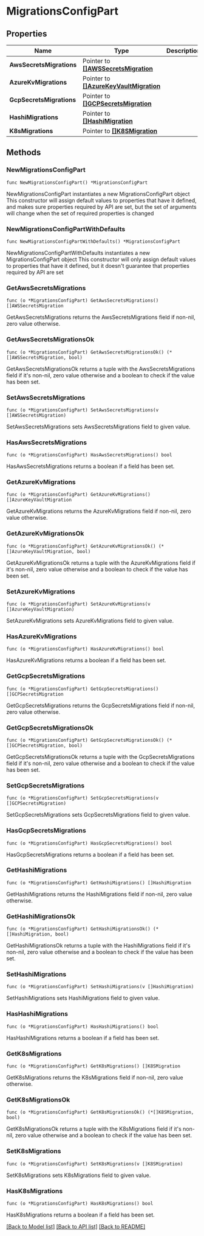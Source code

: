 # MigrationsConfigPart

## Properties

Name | Type | Description | Notes
------------ | ------------- | ------------- | -------------
**AwsSecretsMigrations** | Pointer to [**[]AWSSecretsMigration**](AWSSecretsMigration.md) |  | [optional] 
**AzureKvMigrations** | Pointer to [**[]AzureKeyVaultMigration**](AzureKeyVaultMigration.md) |  | [optional] 
**GcpSecretsMigrations** | Pointer to [**[]GCPSecretsMigration**](GCPSecretsMigration.md) |  | [optional] 
**HashiMigrations** | Pointer to [**[]HashiMigration**](HashiMigration.md) |  | [optional] 
**K8sMigrations** | Pointer to [**[]K8SMigration**](K8SMigration.md) |  | [optional] 

## Methods

### NewMigrationsConfigPart

`func NewMigrationsConfigPart() *MigrationsConfigPart`

NewMigrationsConfigPart instantiates a new MigrationsConfigPart object
This constructor will assign default values to properties that have it defined,
and makes sure properties required by API are set, but the set of arguments
will change when the set of required properties is changed

### NewMigrationsConfigPartWithDefaults

`func NewMigrationsConfigPartWithDefaults() *MigrationsConfigPart`

NewMigrationsConfigPartWithDefaults instantiates a new MigrationsConfigPart object
This constructor will only assign default values to properties that have it defined,
but it doesn't guarantee that properties required by API are set

### GetAwsSecretsMigrations

`func (o *MigrationsConfigPart) GetAwsSecretsMigrations() []AWSSecretsMigration`

GetAwsSecretsMigrations returns the AwsSecretsMigrations field if non-nil, zero value otherwise.

### GetAwsSecretsMigrationsOk

`func (o *MigrationsConfigPart) GetAwsSecretsMigrationsOk() (*[]AWSSecretsMigration, bool)`

GetAwsSecretsMigrationsOk returns a tuple with the AwsSecretsMigrations field if it's non-nil, zero value otherwise
and a boolean to check if the value has been set.

### SetAwsSecretsMigrations

`func (o *MigrationsConfigPart) SetAwsSecretsMigrations(v []AWSSecretsMigration)`

SetAwsSecretsMigrations sets AwsSecretsMigrations field to given value.

### HasAwsSecretsMigrations

`func (o *MigrationsConfigPart) HasAwsSecretsMigrations() bool`

HasAwsSecretsMigrations returns a boolean if a field has been set.

### GetAzureKvMigrations

`func (o *MigrationsConfigPart) GetAzureKvMigrations() []AzureKeyVaultMigration`

GetAzureKvMigrations returns the AzureKvMigrations field if non-nil, zero value otherwise.

### GetAzureKvMigrationsOk

`func (o *MigrationsConfigPart) GetAzureKvMigrationsOk() (*[]AzureKeyVaultMigration, bool)`

GetAzureKvMigrationsOk returns a tuple with the AzureKvMigrations field if it's non-nil, zero value otherwise
and a boolean to check if the value has been set.

### SetAzureKvMigrations

`func (o *MigrationsConfigPart) SetAzureKvMigrations(v []AzureKeyVaultMigration)`

SetAzureKvMigrations sets AzureKvMigrations field to given value.

### HasAzureKvMigrations

`func (o *MigrationsConfigPart) HasAzureKvMigrations() bool`

HasAzureKvMigrations returns a boolean if a field has been set.

### GetGcpSecretsMigrations

`func (o *MigrationsConfigPart) GetGcpSecretsMigrations() []GCPSecretsMigration`

GetGcpSecretsMigrations returns the GcpSecretsMigrations field if non-nil, zero value otherwise.

### GetGcpSecretsMigrationsOk

`func (o *MigrationsConfigPart) GetGcpSecretsMigrationsOk() (*[]GCPSecretsMigration, bool)`

GetGcpSecretsMigrationsOk returns a tuple with the GcpSecretsMigrations field if it's non-nil, zero value otherwise
and a boolean to check if the value has been set.

### SetGcpSecretsMigrations

`func (o *MigrationsConfigPart) SetGcpSecretsMigrations(v []GCPSecretsMigration)`

SetGcpSecretsMigrations sets GcpSecretsMigrations field to given value.

### HasGcpSecretsMigrations

`func (o *MigrationsConfigPart) HasGcpSecretsMigrations() bool`

HasGcpSecretsMigrations returns a boolean if a field has been set.

### GetHashiMigrations

`func (o *MigrationsConfigPart) GetHashiMigrations() []HashiMigration`

GetHashiMigrations returns the HashiMigrations field if non-nil, zero value otherwise.

### GetHashiMigrationsOk

`func (o *MigrationsConfigPart) GetHashiMigrationsOk() (*[]HashiMigration, bool)`

GetHashiMigrationsOk returns a tuple with the HashiMigrations field if it's non-nil, zero value otherwise
and a boolean to check if the value has been set.

### SetHashiMigrations

`func (o *MigrationsConfigPart) SetHashiMigrations(v []HashiMigration)`

SetHashiMigrations sets HashiMigrations field to given value.

### HasHashiMigrations

`func (o *MigrationsConfigPart) HasHashiMigrations() bool`

HasHashiMigrations returns a boolean if a field has been set.

### GetK8sMigrations

`func (o *MigrationsConfigPart) GetK8sMigrations() []K8SMigration`

GetK8sMigrations returns the K8sMigrations field if non-nil, zero value otherwise.

### GetK8sMigrationsOk

`func (o *MigrationsConfigPart) GetK8sMigrationsOk() (*[]K8SMigration, bool)`

GetK8sMigrationsOk returns a tuple with the K8sMigrations field if it's non-nil, zero value otherwise
and a boolean to check if the value has been set.

### SetK8sMigrations

`func (o *MigrationsConfigPart) SetK8sMigrations(v []K8SMigration)`

SetK8sMigrations sets K8sMigrations field to given value.

### HasK8sMigrations

`func (o *MigrationsConfigPart) HasK8sMigrations() bool`

HasK8sMigrations returns a boolean if a field has been set.


[[Back to Model list]](../README.md#documentation-for-models) [[Back to API list]](../README.md#documentation-for-api-endpoints) [[Back to README]](../README.md)


